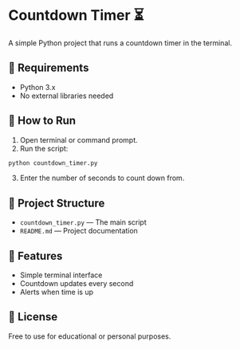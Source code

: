 # Countdown Timer ⏳

A simple Python project that runs a countdown timer in the terminal.

## 🔧 Requirements

- Python 3.x
- No external libraries needed

## 🚀 How to Run

1. Open terminal or command prompt.
2. Run the script:

```bash
python countdown_timer.py
```

3. Enter the number of seconds to count down from.

## 📁 Project Structure

- `countdown_timer.py` — The main script
- `README.md` — Project documentation

## 📌 Features

- Simple terminal interface
- Countdown updates every second
- Alerts when time is up

## 📜 License

Free to use for educational or personal purposes.
